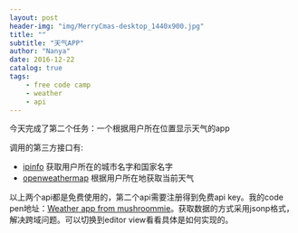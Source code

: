 ```yaml
---
layout: post
header-img: "img/MerryCmas-desktop_1440x900.jpg"
title: ""
subtitle: "天气APP"
author: "Nanya"
date: 2016-12-22
catalog: true
tags:
    - free code camp
    - weather
    - api
---
```


今天完成了第二个任务：一个根据用户所在位置显示天气的app

调用的第三方接口有:

 - [ipinfo](http://ipinfo.io) 获取用户所在的城市名字和国家名字
 - [openweathermap](https://openweathermap.org/city) 根据用户所在地获取当前天气

以上两个api都是免费使用的，第二个api需要注册得到免费api key。我的code pen地址：[Weather app from mushroommie](http://codepen.io/mushroommie/full/WomPMr/)。获取数据的方式采用jsonp格式，解决跨域问题。可以切换到editor view看看具体是如何实现的。
